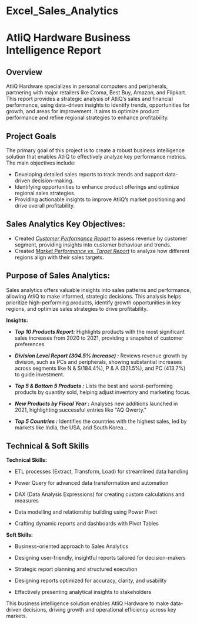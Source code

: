 # Excel_Sales_Analytics

# AtliQ Hardware Business Intelligence Report

## Overview

AtliQ Hardware specializes in personal computers and peripherals, partnering with major retailers like Croma, Best Buy, Amazon, and Flipkart. This report provides a strategic analysis of AtliQ’s sales and financial performance, using data-driven insights to identify trends, opportunities for growth, and areas for improvement. It aims to optimize product performance and refine regional strategies to enhance profitability.

## Project Goals

The primary goal of this project is to create a robust business intelligence solution that enables AtliQ to effectively analyze key performance metrics. The main objectives include:

- Developing detailed sales reports to track trends and support data-driven decision-making.
- Identifying opportunities to enhance product offerings and optimize regional sales strategies.
- Providing actionable insights to improve AtliQ’s market positioning and drive overall profitability.

## Sales Analytics Key Objectives:

- Created _[Customer Performance Report](https://github.com/udaykiran9392/Excel_Sales_Analytics/blob/main/Customer%20Performance%20Report.pdf)_ to assess revenue by customer segment, providing insights into customer behaviour and trends.
- Created _[Market Performance vs. Target Report](https://github.com/udaykiran9392/Excel_Sales_Analytics/blob/main/Market%20Performance%20vs%20Target%20Report.pdf)_ to analyze how different regions align with their sales targets.

## Purpose of Sales Analytics:

Sales analytics offers valuable insights into sales patterns and performance, allowing AtliQ to make informed, strategic decisions. This analysis helps prioritize high-performing products, identify growth opportunities in key regions, and optimize sales strategies to drive profitability.

**Insights:**

- **_Top 10 Products Report:_** Highlights products with the most significant sales increases from 2020 to 2021, providing a snapshot of customer preferences.

- _**Division Level Report (304.5% Increase) :**_ Reviews revenue growth by division, such as PCs and peripherals, showing substantial increases across segments like N & S(184.4%), P & A (321.5%), and PC (413.7%) to guide investment.

- **_Top 5 & Bottom 5 Products :_** Lists the best and worst-performing products by quantity sold, helping adjust inventory and marketing focus.

- _**New Products by Fiscal Year :**_ Analyses new additions launched in 2021, highlighting successful entries like "AQ Qwerty."

- _**Top 5 Countries :**_ Identifies the countries with the highest sales, led by markets like India, the USA, and South Korea...


## Technical & Soft Skills

**Technical Skills:**

- ETL processes (Extract, Transform, Load) for streamlined data handling

- Power Query for advanced data transformation and automation

- DAX (Data Analysis Expressions) for creating custom calculations and measures

- Data modelling and relationship building using Power Pivot

- Crafting dynamic reports and dashboards with Pivot Tables
  

**Soft Skills:**

- Business-oriented approach to Sales Analytics

- Designing user-friendly, insightful reports tailored for decision-makers

- Strategic report planning and structured execution

- Designing reports optimized for accuracy, clarity, and usability

- Effectively presenting analytical insights to stakeholders


This business intelligence solution enables AtliQ Hardware to make data-driven decisions, driving growth and operational efficiency across key markets.

